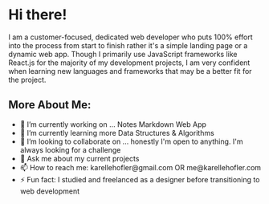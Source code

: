 <h1>Hi there!</h1>
I am a customer-focused, dedicated web developer who puts 100% effort into the process from start to finish rather it's a simple landing page or a dynamic web app. Though I primarily use JavaScript frameworks like React.js for the majority of my development projects, I am very confident when learning new languages and frameworks that may be a better fit for the project.

<h2>More About Me: </h2>
<ul>
<li> 🔭 I’m currently working on ... Notes Markdown Web App</li>
<li> 🌱 I’m currently learning more Data Structures & Algorithms</li>
<li> 👯 I’m looking to collaborate on ... honestly I'm open to anything. I'm always looking for a challenge</li>
<li> 💬 Ask me about my current projects</li>
<li>📫 How to reach me: karellehofler@gmail.com OR me@karellehofler.com</li>
<li>⚡ Fun fact: I studied and freelanced as a designer before transitioning to web development</li>
</ul>
<!--
**karellehofler/karellehofler** is a ✨ _special_ ✨ repository because its `README.md` (this file) appears on your GitHub profile.

Here are some ideas to get you started:

- 🔭 I’m currently working on ...
- 🌱 I’m currently learning ...
- 👯 I’m looking to collaborate on ...
- 🤔 I’m looking for help with ...
- 💬 Ask me about ...
- 📫 How to reach me: ...
- 😄 Pronouns: ...
- ⚡ Fun fact: ...
-->

